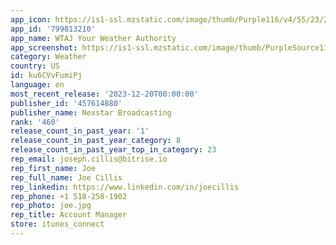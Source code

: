 ```yaml
---
app_icon: https://is1-ssl.mzstatic.com/image/thumb/Purple116/v4/55/23/29/55232987-fdf9-fe27-3a58-71f9ff88841e/AppIcon-0-1x_U007emarketing-0-7-0-85-220.jpeg/1024x1024bb.png
app_id: '799813210'
app_name: WTAJ Your Weather Authority
app_screenshot: https://is1-ssl.mzstatic.com/image/thumb/PurpleSource112/v4/6f/57/ce/6f57ce00-bd7a-9fa7-7a68-2f09892bb6d8/e47729a8-ca5a-4dbc-b740-b27b89e15cd3_Simulator_Screen_Shot_-_iPhone_13_Pro_Max_-_2022-08-03_at_08.00.18-fs8.png/1284x2778bb.png
category: Weather
country: US
id: ku6CVvFumiPj
language: en
most_recent_release: '2023-12-20T00:00:00'
publisher_id: '457614880'
publisher_name: Nexstar Broadcasting
rank: '460'
release_count_in_past_year: '1'
release_count_in_past_year_category: 8
release_count_in_past_year_top_in_category: 23
rep_email: joseph.cillis@bitrise.io
rep_first_name: Joe
rep_full_name: Joe Cillis
rep_linkedin: https://www.linkedin.com/in/joecillis
rep_phone: +1 518-258-1902
rep_photo: joe.jpg
rep_title: Account Manager
store: itunes_connect
---
```

